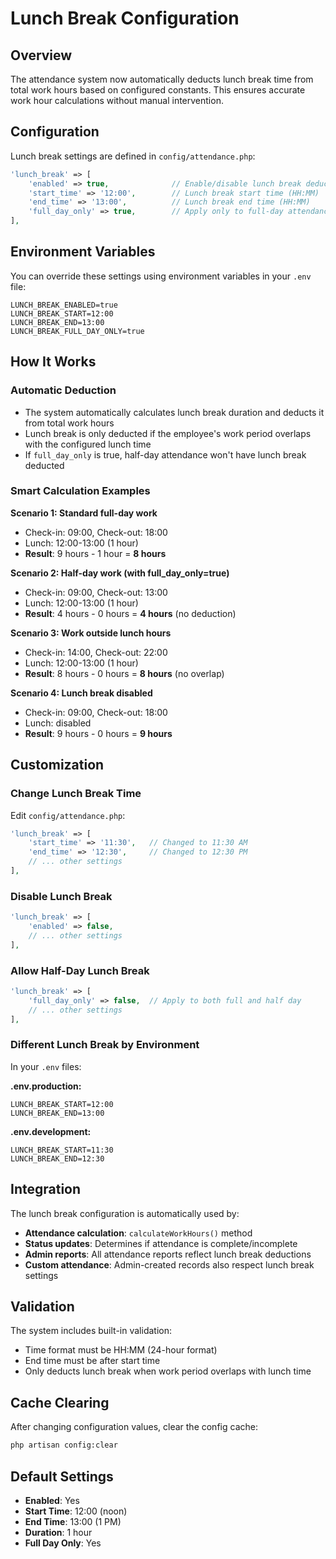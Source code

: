 # Lunch Break Configuration

## Overview

The attendance system now automatically deducts lunch break time from total work hours based on configured constants. This ensures accurate work hour calculations without manual intervention.

## Configuration

Lunch break settings are defined in `config/attendance.php`:

```php
'lunch_break' => [
    'enabled' => true,              // Enable/disable lunch break deduction
    'start_time' => '12:00',        // Lunch break start time (HH:MM)
    'end_time' => '13:00',          // Lunch break end time (HH:MM)
    'full_day_only' => true,        // Apply only to full-day attendance
],
```

## Environment Variables

You can override these settings using environment variables in your `.env` file:

```env
LUNCH_BREAK_ENABLED=true
LUNCH_BREAK_START=12:00
LUNCH_BREAK_END=13:00
LUNCH_BREAK_FULL_DAY_ONLY=true
```

## How It Works

### Automatic Deduction

- The system automatically calculates lunch break duration and deducts it from total work hours
- Lunch break is only deducted if the employee's work period overlaps with the configured lunch time
- If `full_day_only` is true, half-day attendance won't have lunch break deducted

### Smart Calculation Examples

**Scenario 1: Standard full-day work**

- Check-in: 09:00, Check-out: 18:00
- Lunch: 12:00-13:00 (1 hour)
- **Result**: 9 hours - 1 hour = **8 hours**

**Scenario 2: Half-day work (with full_day_only=true)**

- Check-in: 09:00, Check-out: 13:00
- Lunch: 12:00-13:00 (1 hour)
- **Result**: 4 hours - 0 hours = **4 hours** (no deduction)

**Scenario 3: Work outside lunch hours**

- Check-in: 14:00, Check-out: 22:00
- Lunch: 12:00-13:00 (1 hour)
- **Result**: 8 hours - 0 hours = **8 hours** (no overlap)

**Scenario 4: Lunch break disabled**

- Check-in: 09:00, Check-out: 18:00
- Lunch: disabled
- **Result**: 9 hours - 0 hours = **9 hours**

## Customization

### Change Lunch Break Time

Edit `config/attendance.php`:

```php
'lunch_break' => [
    'start_time' => '11:30',   // Changed to 11:30 AM
    'end_time' => '12:30',     // Changed to 12:30 PM
    // ... other settings
],
```

### Disable Lunch Break

```php
'lunch_break' => [
    'enabled' => false,
    // ... other settings
],
```

### Allow Half-Day Lunch Break

```php
'lunch_break' => [
    'full_day_only' => false,  // Apply to both full and half day
    // ... other settings
],
```

### Different Lunch Break by Environment

In your `.env` files:

**.env.production:**

```env
LUNCH_BREAK_START=12:00
LUNCH_BREAK_END=13:00
```

**.env.development:**

```env
LUNCH_BREAK_START=11:30
LUNCH_BREAK_END=12:30
```

## Integration

The lunch break configuration is automatically used by:

- **Attendance calculation**: `calculateWorkHours()` method
- **Status updates**: Determines if attendance is complete/incomplete
- **Admin reports**: All attendance reports reflect lunch break deductions
- **Custom attendance**: Admin-created records also respect lunch break settings

## Validation

The system includes built-in validation:

- Time format must be HH:MM (24-hour format)
- End time must be after start time
- Only deducts lunch break when work period overlaps with lunch time

## Cache Clearing

After changing configuration values, clear the config cache:

```bash
php artisan config:clear
```

## Default Settings

- **Enabled**: Yes
- **Start Time**: 12:00 (noon)
- **End Time**: 13:00 (1 PM)
- **Duration**: 1 hour
- **Full Day Only**: Yes
